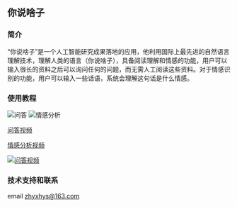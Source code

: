 ## 你说啥子

### 简介
“你说啥子”是一个人工智能研究成果落地的应用，他利用国际上最先进的自然语言理解技术，理解人类的语言（你说啥子），具备阅读理解和情感的功能，用户可以输入很长的资料之后可以询问任何的问题，而无需人工阅读这些资料。对于情感识别的功能，用户可以输入一些话语，系统会理解这句话是什么情感。

### 使用教程
![问答](qa3.gif) ![情感分析](qg2.gif)

[问答视频](qa3.mp4)

[情感分析视频](qg2.mp4)

[![问答视频](qa3.gif)](qa3.mp4)

### 技术支持和联系
email zhyxhys@163.com
